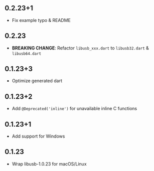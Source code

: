## 0.2.23+1

- Fix example typo & README

## 0.2.23

- **BREAKING CHANGE**: Refactor `libusb_xxx.dart` to `libusb32.dart` & `libusb64.dart`

## 0.1.23+3

- Optimize generated dart

## 0.1.23+2

- Add `@Deprecated('inline')` for unavailable inline C functions

## 0.1.23+1

- Add support for Windows

## 0.1.23

- Wrap libusb-1.0.23 for macOS/Linux
